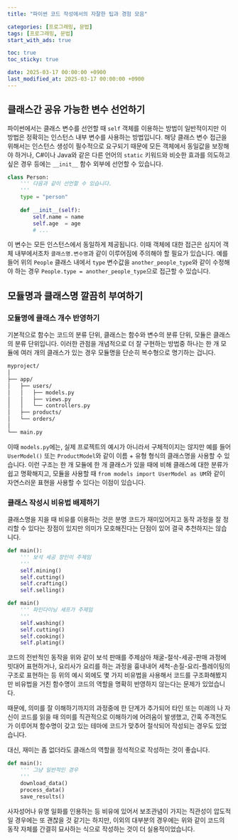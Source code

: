 ```yaml
---
title: "파이썬 코드 작성에서의 자잘한 팁과 경험 모음"

categories: [프로그래밍, 문법]
tags: [프로그래밍, 문법]
start_with_ads: true

toc: true
toc_sticky: true

date: 2025-03-17 00:00:00 +0900
last_modified_at: 2025-03-17 00:00:00 +0900
---
```


## **클래스간 공유 가능한 변수 선언하기**

파이썬에서는 클래스 변수를 선언할 때 `self` 객체를 이용하는 방법이 일반적이지만 이 방법은 정확히는 인스턴스 내부 변수를 사용하는 방법입니다. 해당 클래스 변수 접근을 위해서는 인스턴스 생성이 필수적으로 요구되기 때문에 모든 객체에서 동일값을 보장해야 하거나, C#이나 Java와 같은 다른 언어의 `static` 키워드와 비슷한 효과를 의도하고 싶은 경우 등에는 `__init__` 함수 외부에 선언할 수 있습니다.

```python
class Person:
    ''' 다음과 같이 선언할 수 있습니다.
    '''
    type = "person"
    
    def __init__(self):
        self.name = name
        self.age  = age
        # ...
```

이 변수는 모든 인스턴스에서 동일하게 제공됩니다. 이때 객체에 대한 접근은 심지어 객체 내부에서조차 `클래스명.변수명`과 같이 이루어짐에 주의해야 할 필요가 있습니다. 예를 들어 위의 `People` 클래스 내에서 `type` 변수값을 `another_people_type`와 같이 수정해야 하는 경우 `People.type = another_people_type`으로 접근할 수 있습니다.

## **모듈명과 클래스명 깔끔히 부여하기**

### **모듈명에 클래스 개수 반영하기**

기본적으로 함수는 코드의 분류 단위, 클래스는 함수와 변수의 분류 단위, 모듈은 클래스의 분류 단위입니다. 이러한 관점을 개념적으로 더 잘 구현하는 방법중 하나는 한 개 모듈에 여러 개의 클래스가 있는 경우 모듈명을 단순히 복수형으로 명기하는 겁니다.

```bash
myproject/
│
├── app/
│   ├── users/
│   │   ├── models.py
│   │   ├── views.py
│   │   └── controllers.py
│   ├── products/
│   └── orders/
│
└── main.py
```

이때 `models.py`에는, 실제 프로젝트의 예시가 아니라서 구체적이지는 않지만 예를 들어 `UserModel()` 또는 `ProductModel`와 같이 이름 + 유형 형식의 클래스명을 사용할 수 있습니다. 이런 구조는 한 개 모듈에 한 개 클래스가 있을 때에 비해 클래스에 대한 분류가 쉽고 명확해지고, 모듈을 사용할 때 `from models import UserModel as UM`와 같이 자연스러운 표현을 사용할 수 있다는 이점이 있습니다.

### **클래스 작성시 비유법 배제하기**

클래스명을 지을 때 비유를 이용하는 것은 분명 코드가 재미있어지고 동작 과정을 잘 정리할 수 있다는 장점이 있지만 의미가 모호해진다는 단점이 있어 결국 추천하지는 않습니다.

```python
def main():
    ''' 보석 세공 장인이 주제임
    '''
    self.mining()  
    self.cutting() 
    self.crafting()
    self.selling()

def main()
    ''' 파인다이닝 셰프가 주제임
    '''
    self.washing()
    self.cutting()
    self.cooking()
    self.plating()
```

코드의 전반적인 동작을 위와 같이 보석 판매를 주제삼아 채굴-절삭-세공-판매 과정에 빗대어 표현하거나, 요리사가 요리를 하는 과정을 흉내내어 세척-손질-요리-플레이팅의 구조로 표현하는 등 위의 예시 외에도 몇 가지 비유법을 사용해서 코드를 구조화해봤지만 비유법을 거친 함수명이 코드의 역할을 명확히 반영하지 않는다는 문제가 있었습니다.

때문에, 의미를 잘 이해하기까지의 과정중에 한 단계가 추가되어 타인 또는 미래의 나 자신이 코드를 읽을 때 의미를 직관적으로 이해하기에 어려움이 발생했고, 간혹 주객전도가 이루어져 함수명이 갖고 있는 테마에 코드가 맞추어 절삭되어 작성되는 경우도 있었습니다.

대신, 재미는 좀 없더라도 클래스의 역할을 정석적으로 작성하는 것이 좋습니다.

```python
def main():
    ''' 그냥 일반적인 경우
    '''
    download_data()
    process_data()
    save_results()
```

사자성어나 유명 일화를 인용하는 등 비유에 있어서 보조관념이 가지는 직관성이 압도적일 경우에는 또 괜찮을 것 같기는 하지만, 이외의 대부분의 경우에는 위와 같이 코드의 동작 자체를 간결히 묘사하는 식으로 작성하는 것이 더 실용적이었습니다.